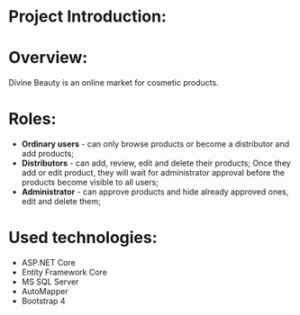 # Project Introduction:


# Overview:

Divine Beauty is an online market for cosmetic products.

# Roles:

- **Ordinary users** - can only browse products or become a distributor and add products;
- **Distributors** -  can add, review, edit and delete their products; Once they add or edit product, they will wait for administrator approval before the products become visible to all users;
- **Administrator** - can approve products and hide already approved ones, edit and delete them;

# Used technologies:

- ASP.NET Core
- Entity Framework Core
- MS SQL Server
- AutoMapper
- Bootstrap 4


